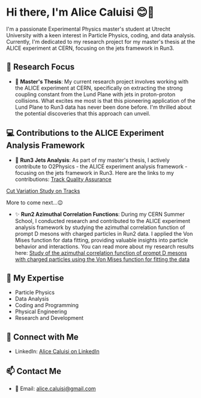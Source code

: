 # Hi there, I'm Alice Caluisi 😊🌼

I'm a passionate Experimental Physics master's student at Utrecht University with a keen interest in Particle Physics, coding, and data analysis. Currently, I'm dedicated to my research project for my master's thesis at the ALICE experiment at CERN, focusing on the jets framework in Run3.

## 🌌 Research Focus

- 🔬 **Master's Thesis**: My current research project involves working with the ALICE experiment at CERN, specifically on extracting the strong coupling constant from the Lund Plane with jets in proton-proton collisions. What excites me most is that this pioneering application of the Lund Plane to Run3 data has never been done before. I'm thrilled about the potential discoveries that this approach can unveil.

## 💻 Contributions to the ALICE Experiment Analysis Framework

- 🌠 **Run3 Jets Analysis**: As part of my master's thesis, I actively contribute to O2Physics - the ALICE experiment analysis framework - focusing on the jets framework in Run3. Here are the links to my contributions: 
[Track Quality Assurance](https://github.com/alicecaluisi/O2Physics/blob/master/PWGJE/Tasks/trackJetqa.cxx)

[Cut Variation Study on Tracks](https://github.com/alicecaluisi/TrackCutStudy/blob/main/CutVariations/CutVar.sh)

More to come next...😉
  
- ✨ **Run2 Azimuthal Correlation Functions**: During my CERN Summer School, I conducted research and contributed to the ALICE experiment analysis framework by studying the azimuthal correlation function of prompt D mesons with charged particles in Run2 data. I applied the Von Mises function for data fitting, providing valuable insights into particle behavior and interactions. You can read more about my research results here: [Study of the azimuthal correlation function of prompt D mesons with charged particles using the Von Mises function for fitting the data](https://alice-collaboration.web.cern.ch/node/35669)

## 🚀 My Expertise

- Particle Physics
- Data Analysis
- Coding and Programming
- Physical Engineering
- Research and Development

## 👋 Connect with Me

- LinkedIn: [Alice Caluisi on LinkedIn](https://www.linkedin.com/in/alice-caluisi-b111b9230/)

## 📫 Contact Me

- 📧 Email: alice.caluisi@gmail.com
